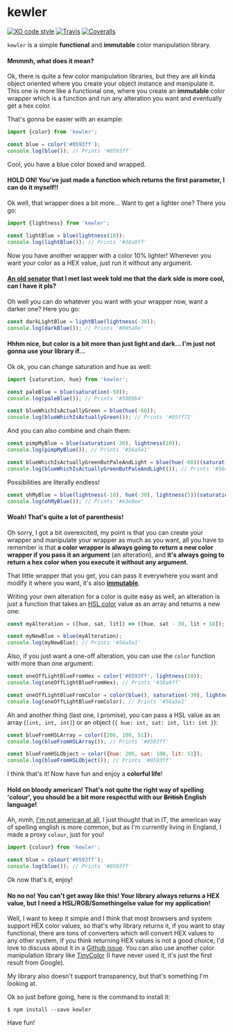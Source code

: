 
# kewler

[![XO code style](https://img.shields.io/badge/code_style-XO-5ed9c7.svg?maxAge=2592000)](https://github.com/sindresorhus/xo)
[![Travis](https://img.shields.io/travis/adriantoine/kewler.svg)](https://travis-ci.org/adriantoine/kewler)
[![Coveralls](https://img.shields.io/coveralls/adriantoine/kewler.svg)](https://coveralls.io/github/adriantoine/kewler)

`kewler` is a simple __functional__ and __immutable__ color manipulation library.

#### Mmmmh, what does it mean?

Ok, there is quite a few color manipulation libraries, but they are all kinda object oriented where you create your object instance and manipulate it. This one is more like a functional one, where you create an __immutable__ color wrapper which is a function and run any alteration you want and eventually get a hex color.

That's gonna be easier with an example:

```js
import {color} from 'kewler';

const blue = color('#0593ff');
console.log(blue()); // Prints '#0593ff'
```

Cool, you have a blue color boxed and wrapped.

#### HOLD ON! You've just made a function which returns the first parameter, I can do it myself!!

Ok well, that wrapper does a bit more... Want to get a lighter one? There you go:

```js
import {lightness} from 'kewler';

const lightBlue = blue(lightness(10));
console.log(lightBlue()); // Prints '#38a9ff'
```

Now you have another wrapper with a color 10% lighter! Whenever you want your color as a HEX value, just run it without any argument.

#### [An old senator](http://vignette2.wikia.nocookie.net/starwars/images/9/9a/Palp_trustme.jpg) that I met last week told me that the dark side is more cool, can I have it pls?

Oh well you can do whatever you want with your wrapper now, want a darker one? Here you go:

```js
const darkLightBlue = lightBlue(lightness(-30));
console.log(darkBlue()); // Prints '#005a9e'
```

#### Hhhm nice, but color is a bit more than just light and dark... I'm just not gonna use your library if...

Ok ok, you can change saturation and hue as well:

```js
import {saturation, hue} from 'kewler';

const paleBlue = blue(saturation(-50));
console.log(paleBlue()); // Prints '#5089b4'

const blueWhichIsActuallyGreen = blue(hue(-60));
console.log(blueWhichIsActuallyGreen()); // Prints '#05ff71'
```

And you can also combine and chain them:

```js
const pimpMyBlue = blue(saturation(-30), lightness(10));
console.log(pimpMyBlue()); // Prints '#56a5e1'

const blueWhichIsActuallyGreenButPaleAndLight = blue(hue(-60))(saturation(-30), lightness(10));
console.log(blueWhichIsActuallyGreenButPaleAndLight()); // Prints '#56e192'
```

Possibilities are literally endless!

```js
const ohMyBlue = blue(lightness(-10), hue(-30), lightness(5))(saturation(-20), hue(10))(lightness(20));
console.log(ohMyBlue()); // Prints '#63e0ee'
```

#### Woah! That's quite a lot of parenthesis!

Oh sorry, I got a bit overexcited, my point is that you can create your wrapper and manipulate your wrapper as much as you want, all you have to remember is that __a color wrapper is always going to return a new color wrapper if you pass it an argument__ (an alteration), and __it's always going to return a hex color when you execute it without any argument__.

That little wrapper that you get, you can pass it everywhere you want and modify it where you want, it's also __[immutable](https://en.wikipedia.org/wiki/Immutable_object)__.

Writing your own alteration for a color is quite easy as well, an alteration is just a function that takes an [HSL color](https://css-tricks.com/yay-for-hsla/) value as an array and returns a new one:

```js
const myAlteration = ([hue, sat, lit]) => ([hue, sat - 30, lit + 10]);

const myNewBlue = blue(myAlteration);
console.log(myNewBlue); // Prints '#56a5e1'
```

Also, if you just want a one-off alteration, you can use the `color` function with more than one argument:

```js
const oneOffLightBlueFromHex = color('#0593ff', lightness(10));
console.log(oneOffLightBlueFromHex); // Prints '#38a9ff'

const oneOffLightBlueFromColor = color(blue(), saturation(-30), lightness(10));
console.log(oneOffLightBlueFromColor); // Prints '#56a5e1'
```

Ah and another thing (last one, I promise), you can pass a HSL value as an array (`[int, int, int]`) or an object (`{ hue: int, sat: int, lit: int }`):

```js
const blueFromHSLArray = color([206, 100, 51]);
console.log(blueFromHSLArray()); // Prints '#0593ff'

const blueFromHSLObject = color({hue: 206, sat: 100, lit: 51});
console.log(blueFromHSLObject()); // Prints '#0593ff'
```

I think that's it! Now have fun and enjoy a __colorful life__!

#### Hold on bloody american! That's not quite the right way of spelling 'colour', you should be a bit more respectful with our ~~British~~ English language!

Ah, mmh, [I'm not american at all](http://adriantoine.com/about-me), I just thought that in IT, the american way of spelling english is more common, but as I'm currently living in England, I made a proxy `colour`, just for you!

```js
import {colour} from 'kewler';

const blue = colour('#0593ff');
console.log(blue()); // Prints '#0593ff'
```

Ok now that's it, enjoy!

#### No no no! You can't get away like this! Your library always returns a HEX value, but I need a HSL/RGB/Somethingelse value for my application!

Well, I want to keep it simple and I think that most browsers and system support HEX color values, so that's why library returns it, if you want to stay functional, there are tons of converters which will convert HEX values to any other system, if you think returning HEX values is not a good choice, I'd love to discuss about it in a [Github issue](https://github.com/adriantoine/kewler/issues). You can also use another color manipulation library like [TinyColor](https://github.com/bgrins/TinyColor) (I have never used it, it's just the first result from Google).

My library also doesn't support transparency, but that's something I'm looking at.

Ok so just before going, here is the command to install it:

```console
$ npm install --save kewler
```

Have fun!
